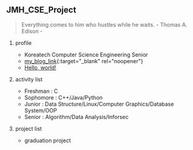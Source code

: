 ## JMH_CSE_Project

> Everything comes to him who hustles while he waits. - Thomas A. Edison -

1. profile
   + Koreatech Computer Science Engineering Senior
   + [my_blog_link](https://battlesun99.blogspot.com/){:target="_blank" rel="noopener"}
   + <a href="http://example.com/" target="_blank">Hello, world!</a>



2. activity list
   + Freshman : C
   + Sophomore : C++/Java/Python
   + Junior : Data Structure/Linux/Computer Graphics/Database System/OOP
   + Senior : Algorithm/Data Analysis/Inforsec
   
3. project list
   + graduation project

